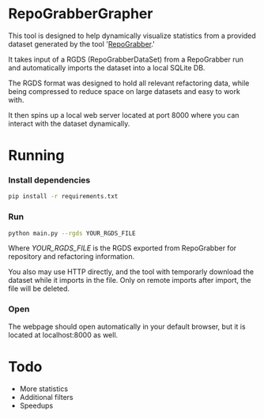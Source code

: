 # RepoGrabberGrapher
This tool is designed to help dynamically visualize statistics from a provided dataset generated by the tool '[RepoGrabber](https://github.com/aiapo/RepoGrabber).'

It takes input of a RGDS (RepoGrabberDataSet) from a RepoGrabber run and automatically imports the dataset into a local SQLite DB.

The RGDS format was designed to hold all relevant refactoring data, while being compressed to reduce space on large datasets and easy to work with.

It then spins up a local web server located at port 8000 where you can interact with the dataset dynamically.

# Running
### Install dependencies
```bash
pip install -r requirements.txt
```

### Run
```bash
python main.py --rgds YOUR_RGDS_FILE 
```

Where *YOUR_RGDS_FILE* is the RGDS exported from RepoGrabber for repository and refactoring information.

You also may use HTTP directly, and the tool with temporarly download the dataset while it imports in the file. Only on remote imports after import, the file will be deleted.

### Open
The webpage should open automatically in your default browser, but it is located at localhost:8000 as well.

# Todo
* More statistics
* Additional filters
* Speedups
